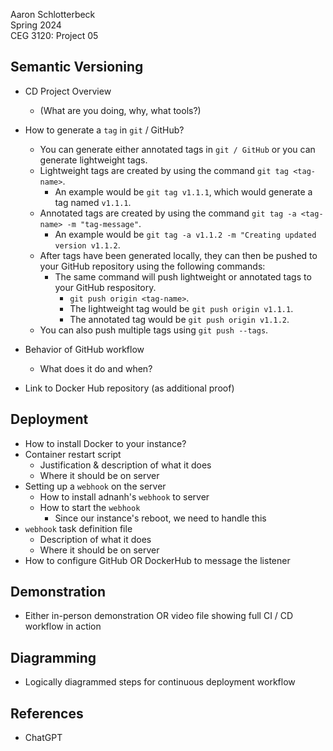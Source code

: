 Aaron Schlotterbeck  
Spring 2024  
CEG 3120: Project 05  

## Semantic Versioning  

* CD Project Overview
    - (What are you doing, why, what tools?)

* How to generate a `tag` in `git` / GitHub?
    - You can generate either annotated tags in `git / GitHub` or you can generate lightweight tags.
    - Lightweight tags are created by using the command `git tag <tag-name>`.
        * An example would be `git tag v1.1.1`, which would generate a tag named `v1.1.1`.
    - Annotated tags are created by using the command `git tag -a <tag-name> -m "tag-message"`.
        * An example would be `git tag -a v1.1.2 -m "Creating updated version v1.1.2`.
    - After tags have been generated locally, they can then be pushed to your GitHub repository using the following commands:
        * The same command will push lightweight or annotated tags to your GitHub respository.
            - `git push origin <tag-name>`.
            - The lightweight tag would be `git push origin v1.1.1`.
            - The annotated tag would be `git push origin v1.1.2`.
    - You can also push multiple tags using `git push --tags`.  
    
* Behavior of GitHub workflow
    - What does it do and when?

* Link to Docker Hub repository (as additional proof)  

## Deployment  

* How to install Docker to your instance?
* Container restart script
    - Justification & description of what it does
    - Where it should be on server
* Setting up a `webhook` on the server
    - How to install adnanh's `webhook` to server
    - How to start the `webhook`
        * Since our instance's reboot, we need to handle this
* `webhook` task definition file
    - Description of what it does
    - Where it should be on server
* How to configure GitHub OR DockerHub to message the listener  

## Demonstration  

* Either in-person demonstration OR video file showing full CI / CD workflow in action  

## Diagramming  

* Logically diagrammed steps for continuous deployment workflow  

## References  
* ChatGPT